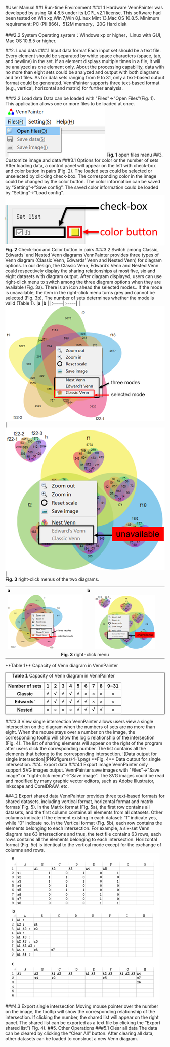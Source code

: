 #User Manual
##1.Run-time Environment
###1.1 Hardware
VennPainter was developed by using Qt 4.8.5 under its LGPL v2.1 license. This software had been  tested on Win xp,Win 7,Win 8,Linux Mint 13,Mac OS 10.8.5.
Minimum requirement: PC (PIII866)，512M memory，20G Hard disk

###2.2 System
Operating system：Windows xp or higher，Linux with GUI, Mac OS 10.8.5 or higher.

##2. Load data
###.1 Input data format
Each input set should be a text file. Every element should be separated by white space characters (space, tab, and newline) in the set. If an element displays multiple times in a file, it will be analyzed as one element only. About the processing capability, data with no more than eight sets could be analyzed and output with both diagrams and text files. As for data sets ranging from 9 to 31, only a text-based output format could be generated. VennPainter supports three text-based format (e.g., vertical, horizontal and matrix) for further analysis.

###2.2 Load data
Data can be loaded with "Files"->"Open Files"(Fig. 1). This application allows one or more files to be loaded at once.
![open files menu](PNGfigures/1.png)
**Fig. 1** open files menu
##3. Customize image and data
###3.1 Options for color or the number of sets
After loading data, a control panel will appear on the left with check-box and color button in pairs (Fig. 2). The loaded sets could be selected or unselected by clicking check-box. The corresponding color in the image could be changed by the color button. The color information can be saved by “Setting”->”Save config”. The saved color information could be loaded by “Setting”->”Load config”.  
![Check-box and Color button in pairs](PNGfigures/2.png)
**Fig. 2** Check-box and Color button in pairs
###3.2 Switch among Classic, Edwards' and Nested Venn diagrams
VennPainter provides three types of Venn diagram (Classic Venn, Edwards’ Venn and Nested Venn) for diagram options. In our design, the Classic Venn, Edward’s Venn and Nested Venn could respectively display the sharing relationships at most five, six and eight datasets with diagram output. After diagram displayed, users can use right-click menu to switch among the three diagram options when they are available (Fig. 3a). There is an icon ahead the selected modes.. If the mode is unavailable, the item in the right-click menu turns grey and cannot be selected (Fig. 3b). The number of sets determines whether the mode is valid (Table 1). 
  |**a**    |**b**     |
  |:-----|:-----|
  |![right-click menus of the two diagrams](PNGfigures/3-1.png)|![right-click menus of the two diagrams](PNGfigures/3-2.png)|  
  **Fig. 3** right-click menus of the two diagrams.  
  <table width="100%">
                <tr>
                <td><b>a</b></td>
                <td><b>b</b></td>
                </tr>
                <tr width="100%">
                <td width="50%"><img src="PNGfigures/3-1.png" width="100%" height=""  alt=""/></td>
                <td  align="center" width="50%"><img src="PNGfigures/3-2.png" width="80%" height=""  alt=""/></td>
                </tr>
                <tr>
                <td align="center" colspan="2"><b>Fig. 3</b> right-click menu</td>
                </tr>
                </table>
**Table 1** Capacity of Venn diagram in VennPainter  
<table  class="table table-bordered table-striped table-condensed" border="1" align="center">
    <caption><b>Table 1</b> Capacity of Venn diagram in VennPainter </caption>
          <tr align="center">
          <th width="">Number of sets</th>
          <th >1</th>
          <th>2</th>
          <th>3</th>
          <th>4</th>
          <th>5</th>
          <th>6</th>
          <th>7</th>
          <th>8</th>
          <th>9&#126;31</th>
          </tr>
          <tr align="center">
          <th>Classic</th>
          <td>&#8730;</td>
          <td>&#8730;</td>
          <td>&#8730;</td>
          <td>&#8730;</td>
          <td>&#8730;</td>
          <td>&#215;</td>
          <td>&#215;</td>
          <td>&#215;</td>
          <td>&#215;</td>
          </tr>
          <tr align="center">
          <th>Edwards'</th>
          <td>&#8730;</td>
          <td>&#8730;</td>
          <td>&#8730;</td>
          <td>&#8730;</td>
          <td>&#8730;</td>
          <td>&#8730;</td>
          <td>&#215;</td>
          <td>&#215;</td>
          <td>&#215;</td>
          </tr>
          <tr align="center">
          <th>Nested</th>
          <td>&#215;</td>
          <td>&#215;</td>
          <td>&#215;</td>
          <td>&#215;</td>
          <td>&#8730;</td>
          <td>&#8730;</td>
          <td>&#8730;</td>
          <td>&#8730;</td>
          <td>&#215;</td>
          </tr>
          </table>
###3.3 View single intersection
VennPainter allows users view a single intersection on the diagram when the numbers of sets are no more than eight. When the mouse stays over a number on the image, the corresponding tooltip will show the logic relationship of the intersection (Fig. 4). The list of sharing elements will appear on the right of the program after users click the corresponding number. The list contains all the elements that belong to the corresponding intersection.
![Data output for single intersection](PNGfigures/4-1.png)  
**Fig. 4** Data output for single intersection.  
##4. Export data
###4.1 Export image
VennPainter only support SVG images output. VennPainter save images with "Files"->"Save image" or "right-click menu"->"Save image". The SVG images could be read and modified by many graphic vector editors, such as Adobe Illustrator, Inkscape and CorelDRAW, etc.

##4.2 Export shared data
VennPainter provides three text-based formats for shared datasets, including vertical format, horizontal format and matrix format( Fig. 5). In the Matrix format (Fig. 5a), the first row contains all datasets, and the first column contains all elements from all datasets. Other columns indicate if the element existing in each dataset: “1” indicate yes, while “0” indicate no. In the Vertical format (Fig. 5b), each row contains the elements belonging to each intersection. For example, a six-set Venn diagram has 63 intersections and thus, the text file contains 63 rows, each rows contains all the elements belonging to each intersection. Horizontal format (Fig. 5c) is identical to the vertical mode except for the exchange of columns and rows.
![output dataset](PNGfigures/4.png)  
###4.3 Export single intersection
Moving mouse pointer over the number on the image, the tooltip will show the corresponding relationship of the intersection. If clicking the number, the shared list will appear on the right panel. The shared list can be exported as a text file by clicking the “Export shared list”( Fig. 4).
##5. Other Operations
###5.1 Clear all data
The data can be cleared by clicking the “Clear All” button. After clearing all data, other datasets can be loaded to construct a new Venn diagram.
